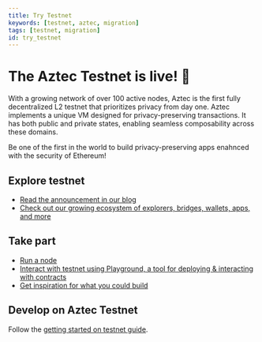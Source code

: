```yaml
---
title: Try Testnet
keywords: [testnet, aztec, migration]
tags: [testnet, migration]
id: try_testnet
---
```



# The Aztec Testnet is live! 🥳

With a growing network of over 100 active nodes, Aztec is the first fully decentralized L2 testnet that prioritizes privacy from day one. Aztec implements a unique VM designed for privacy-preserving transactions. It has both public and private states, enabling seamless composability across these domains.

Be one of the first in the world to build privacy-preserving apps enahnced with the security of Ethereum!

## Explore testnet

- [Read the announcement in our blog](https://aztec.network/blog)
- [Check out our growing ecosystem of explorers, bridges, wallets, apps, and more](https://aztec.network/ecosystem)

## Take part

- [Run a node](./run_node/index.md)
- [Interact with testnet using Playground, a tool for deploying & interacting with contracts](https://play.aztec.network/)
- [Get inspiration for what you could build](./developers/inspiration.md)

## Develop on Aztec Testnet

Follow the [getting started on testnet guide](./developers/guides/local_env/getting_started_on_testnet.md).

